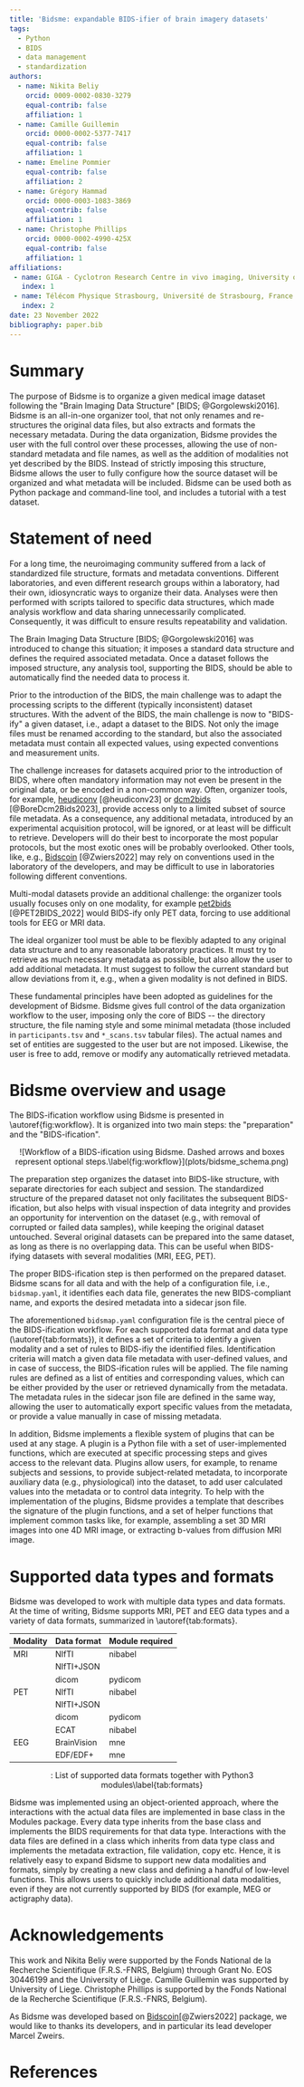```yaml
---
title: 'Bidsme: expandable BIDS-ifier of brain imagery datasets'
tags:
  - Python
  - BIDS
  - data management
  - standardization
authors:
  - name: Nikita Beliy
    orcid: 0009-0002-0830-3279
    equal-contrib: false
    affiliation: 1
  - name: Camille Guillemin
    orcid: 0000-0002-5377-7417
    equal-contrib: false
    affiliation: 1
  - name: Emeline Pommier
    equal-contrib: false
    affiliation: 2
  - name: Grégory Hammad
    orcid: 0000-0003-1083-3869
    equal-contrib: false
    affiliation: 1
  - name: Christophe Phillips
    orcid: 0000-0002-4990-425X
    equal-contrib: false
    affiliation: 1
affiliations:
 - name: GIGA - Cyclotron Research Centre in vivo imaging, University of Liege, Liege, Belgium
   index: 1
 - name: Télécom Physique Strasbourg, Université de Strasbourg, France
   index: 2
date: 23 November 2022
bibliography: paper.bib
---
```


# Summary

The purpose of Bidsme is to organize a given medical image dataset following the "Brain Imaging Data Structure" [BIDS\; @Gorgolewski2016]. Bidsme is an all-in-one organizer tool, that not only renames and re-structures the original data files, but also extracts and formats the necessary metadata. During the data organization, Bidsme provides the user with the full control over these processes, allowing the use of non-standard metadata and file names, as well as the addition of modalities not yet described by the BIDS. Instead of strictly imposing this structure, Bidsme allows the user to fully configure how the source dataset will be organized and what metadata will be included. Bidsme can be used both as Python package and command-line tool, and includes a tutorial with a test dataset.

# Statement of need

For a long time, the neuroimaging community suffered from a lack of standardized file structure, formats and metadata conventions. Different laboratories, and even different research groups within a laboratory, had their own, idiosyncratic ways to organize their data. Analyses were then performed with scripts tailored to specific data structures, which made analysis workflow and data sharing unnecessarily complicated. Consequently, it was difficult to ensure results repeatability and validation.

The Brain Imaging Data Structure [BIDS\; @Gorgolewski2016] was introduced to change this situation; it imposes a standard data structure and defines the required associated metadata. Once a dataset follows the imposed structure, any analysis tool, supporting the BIDS, should be able to automatically find the needed data to process it.

Prior to the introduction of the BIDS, the main challenge was to adapt the processing scripts to the different (typically inconsistent) dataset structures. With the advent of the BIDS, the main challenge is now to "BIDS-ify" a given dataset, i.e., adapt a dataset to the BIDS. Not only the image files must be renamed according to the standard, but also the associated metadata must contain all expected values, using expected conventions and measurement units.

The challenge increases for datasets acquired prior to the introduction of BIDS, where often mandatory information may not even be present in the original data, or be encoded in a non-common way.
Often, organizer tools, for example, 
[heudiconv](https://heudiconv.readthedocs.io/en/latest/index.html) [@heudiconv23] or
[dcm2bids](https://unfmontreal.github.io/Dcm2Bids) [@BoreDcm2Bids2023],
provide access only to a limited subset of source file metadata.
As a consequence, any additional metadata, introduced by an experimental acquisition protocol,
will be ignored, or at least will be difficult to retrieve.
Developers will do their best to incorporate the most popular protocols,
but the most exotic ones will be probably overlooked.
Other tools, like, e.g., [Bidscoin](https://github.com/Donders-Institute/bidscoin) [@Zwiers2022]
may rely on conventions used in the laboratory of the developers,
and may be difficult to use in laboratories following different conventions.

Multi-modal datasets provide an additional challenge: the organizer tools usually
focuses only on one modality, for example
[pet2bids](https://pet2bids.readthedocs.io/en/latest/index.html) [@PET2BIDS_2022]
would BIDS-ify only PET data, forcing to use additional tools for EEG or MRI data.

The ideal organizer tool must be able to be flexibly adapted to any original data structure and to any reasonable laboratory practices. It must try to retrieve as much necessary metadata as possible, but also allow the user to add additional metadata. It must suggest to follow the current standard but allow deviations from it, e.g., when a given modality is not defined in BIDS.

These fundamental principles have been adopted as guidelines for the development of Bidsme. Bidsme gives full control of the data organization workflow to the user, imposing only the core of BIDS -- the directory structure, the file naming style and some minimal metadata (those included in `participants.tsv` and `*_scans.tsv` tabular files). The actual names and set of entities are suggested to the user but are not imposed. Likewise, the user is free to add, remove or modify any automatically retrieved metadata.

# Bidsme overview and usage

The BIDS-ification workflow using Bidsme is presented in \autoref{fig:workflow}. It is organized into two main steps: the "preparation" and the "BIDS-ification".

<center>
![Workflow of a BIDS-ification using Bidsme. Dashed arrows and boxes represent optional steps.\label{fig:workflow}](plots/bidsme_schema.png)
</center>

The preparation step organizes the dataset into BIDS-like structure, with separate directories for each subject and session. The standardized structure of the prepared dataset not only facilitates the subsequent BIDS-ification, but also helps with visual inspection of data integrity and provides an opportunity for intervention on the dataset (e.g., with removal of corrupted or failed data samples), while keeping the original dataset untouched. Several original datasets can be prepared into the same dataset, as long as there is no overlapping data. This can be useful when BIDS-ifying datasets with several modalities (MRI, EEG, PET).

The proper BIDS-ification step is then performed on the prepared dataset. Bidsme scans for all data and with the help of a configuration file, i.e., `bidsmap.yaml`, it identifies each data file, generates the new BIDS-compliant name, and exports the desired metadata into a sidecar json file.

The aforementioned `bidsmap.yaml` configuration file is the central piece of the BIDS-ification workflow. For each supported data format and data type (\autoref{tab:formats}), it defines a set of criteria to identify a given modality and a set of rules to BIDS-ifiy the identified files. Identification criteria will match a given data file metadata with user-defined values, and in case of success, the BIDS-ification rules will be applied. The file naming rules are defined as a list of entities and corresponding values, which can be either provided by the user or retrieved dynamically from the metadata. The metadata rules in the sidecar json file are defined in the same way, allowing the user to automatically export specific values from the metadata, or provide a value manually in case of missing metadata.

In addition, Bidsme implements a flexible system of plugins that can be used at any stage. A plugin is a Python file with a set of user-implemented functions, which are executed at specific processing steps and gives access to the relevant data. Plugins allow users, for example, to rename subjects and sessions, to provide subject-related metadata, to incorporate auxiliary data (e.g., physiological) into the dataset, to add user calculated values into the metadata or to control data integrity. To help with the implementation of the plugins, Bidsme provides a template that describes the signature of the plugin functions, and a set of helper functions that implement common tasks like, for example, assembling a set 3D MRI images into one 4D MRI image, or extracting b-values from diffusion MRI image.

# Supported data types and formats

Bidsme was developed to work with multiple data types and data formats. At the time of writing, Bidsme supports MRI, PET and EEG data types and a variety of data formats, summarized in \autoref{tab:formats}.

<center>

| Modality | Data format | Module required |
| --------     | -----------        | -------------             |
| MRI        | NIfTI            | nibabel              |
|              | NIfTI+JSON  |                           |
|              | dicom          | pydicom            |
| PET        | NIfTI            | nibabel              |
|              | NIfTI+JSON  |                           |
|              | dicom          | pydicom             |
|              | ECAT            | nibabel               |
| EEG       | BrainVision   | mne                   |
|              | EDF/EDF+    | mne                   |

: List of supported data formats together with Python3 modules\label{tab:formats}
</center>

Bidsme was implemented using an object-oriented approach, where the interactions with the actual data files are implemented in base class in the Modules package. Every data type inherits from the base class and implements the BIDS requirements for that data type. Interactions with the data files are defined in a class which inherits from data type class and implements the metadata extraction, file validation, copy etc. Hence, it is relatively easy to expand Bidsme to support new data modalities and formats, simply by creating a new class and defining a handful of low-level functions. This allows users to quickly include additional data modalities, even if they are not currently supported by BIDS (for example, MEG or actigraphy data).

# Acknowledgements

This work and Nikita Beliy were supported by the Fonds National de la Recherche Scientifique (F.R.S.-FNRS, Belgium) through Grant No. EOS 30446199 and the University of Liège. Camille Guillemin was supported by University of Liege. Christophe Phillips is supported by the Fonds National de la Recherche Scientifique (F.R.S.-FNRS, Belgium).

As Bidsme was developed based on [Bidscoin](https://github.com/Donders-Institute/bidscoin)[@Zwiers2022] package, we would like to thanks its developers, and in particular its lead developer Marcel Zweirs.

# References
